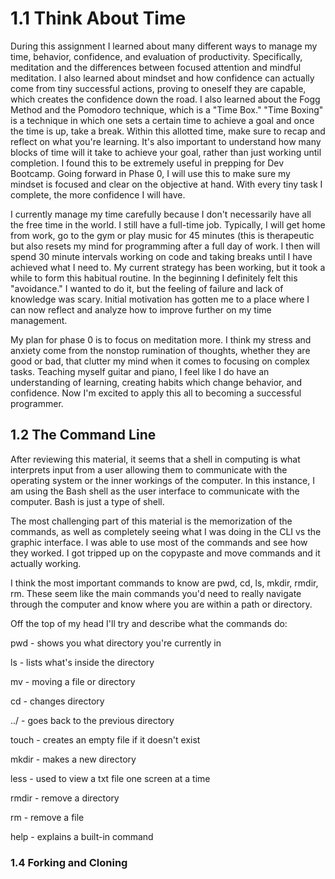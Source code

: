 # 1.1 Think About Time
During this assignment I learned about many different ways to manage my time, behavior, confidence, and evaluation of productivity. Specifically, meditation and the differences between focused attention and mindful meditation. I also learned about mindset and how confidence can actually come from tiny successful actions, proving to oneself they are capable, which creates the confidence down the road. I also learned about the Fogg Method and the Pomodoro technique, which is a "Time Box." "Time Boxing" is a technique in which one sets a certain time to achieve a goal and once the time is up, take a break. Within this allotted time, make sure to recap and reflect on what you're learning. It's also important to understand how many blocks of time will it take to achieve your goal, rather than just working until completion. I found this to be extremely useful in prepping for Dev Bootcamp. Going forward in Phase 0, I will use this to make sure my mindset is focused and clear on the objective at hand. With every tiny task I complete, the more confidence I will have.

I currently manage my time carefully because I don't necessarily have all the free time in the world. I still have a full-time job. Typically, I will get home from work, go to the gym or play music for 45 minutes (this is therapeutic but also resets my mind for programming after a full day of work. I then will spend 30 minute intervals working on code and taking breaks until I have achieved what I need to. My current strategy has been working, but it took a while to form this habitual routine. In the beginning I definitely felt this "avoidance." I wanted to do it, but the feeling of failure and lack of knowledge was scary. Initial motivation has gotten me to a place where I can now reflect and analyze how to improve further on my time management.

My plan for phase 0 is to focus on meditation more. I think my stress and anxiety come from the nonstop rumination of thoughts, whether they are good or bad, that clutter my mind when it comes to focusing on complex tasks. Teaching myself guitar and piano, I feel like I do have an understanding of learning, creating habits which change behavior, and confidence. Now I'm excited to apply this all to becoming a successful programmer.

## 1.2 The Command Line
After reviewing this material, it seems that a shell in computing is what interprets input from a user allowing them to communicate with the operating system or the inner workings of the computer. In this instance, I am using the Bash shell as the user interface to communicate with the computer. Bash is just a type of shell.

The most challenging part of this material is the memorization of the commands, as well as completely seeing what I was doing in the CLI vs the graphic interface. I was able to use most of the commands and see how they worked. I got tripped up on the copypaste and move commands and it actually working.

I think the most important commands to know are pwd, cd, ls, mkdir, rmdir, rm. These seem like the main commands you'd need to really navigate through the computer and know where you are within a path or directory.

Off the top of my head I'll try and describe what the commands do:

pwd - shows you what directory you're currently in

ls - lists what's inside the directory

mv - moving a file or directory

cd - changes directory

../ - goes back to the previous directory

touch - creates an empty file if it doesn't exist

mkdir - makes a new directory

less - used to view a txt file one screen at a time

rmdir - remove a directory

rm - remove a file

help - explains a built-in command

### 1.4 Forking and Cloning